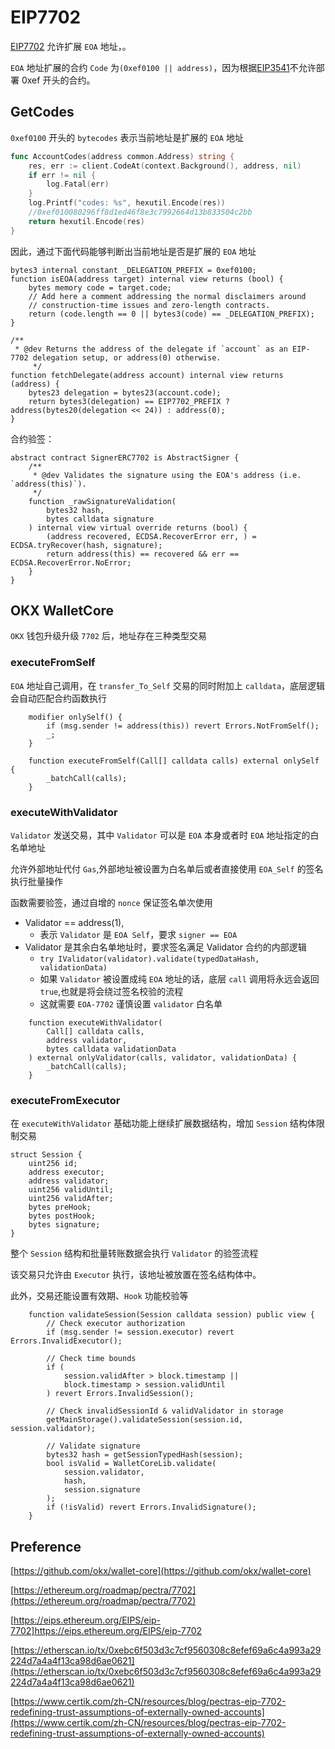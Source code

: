 # EIP7702

[EIP7702](https://eips.ethereum.org/EIPS/eip-7702) 允许扩展 `EOA` 地址，。

`EOA` 地址扩展的合约 `Code` 为`(0xef0100 || address)`，因为根据[EIP3541](https://eips.ethereum.org/EIPS/eip-3541)不允许部署 0xef 开头的合约。

## GetCodes
`0xef0100` 开头的 `bytecodes` 表示当前地址是扩展的 `EOA` 地址
```go
func AccountCodes(address common.Address) string {
	res, err := client.CodeAt(context.Background(), address, nil)
	if err != nil {
		log.Fatal(err)
	}
	log.Printf("codes: %s", hexutil.Encode(res))
	//0xef010080296ff8d1ed46f8e3c7992664d13b833504c2bb
	return hexutil.Encode(res)
}
```

因此，通过下面代码能够判断出当前地址是否是扩展的 `EOA` 地址
```solidity
bytes3 internal constant _DELEGATION_PREFIX = 0xef0100;
function isEOA(address target) internal view returns (bool) {
    bytes memory code = target.code;
    // Add here a comment addressing the normal disclaimers around
    // construction-time issues and zero-length contracts.
    return (code.length == 0 || bytes3(code) == _DELEGATION_PREFIX);
}

/**
 * @dev Returns the address of the delegate if `account` as an EIP-7702 delegation setup, or address(0) otherwise.
     */
function fetchDelegate(address account) internal view returns (address) {
    bytes23 delegation = bytes23(account.code);
    return bytes3(delegation) == EIP7702_PREFIX ? address(bytes20(delegation << 24)) : address(0);
}
```

合约验签：
```solidity
abstract contract SignerERC7702 is AbstractSigner {
    /**
     * @dev Validates the signature using the EOA's address (i.e. `address(this)`).
     */
    function _rawSignatureValidation(
        bytes32 hash,
        bytes calldata signature
    ) internal view virtual override returns (bool) {
        (address recovered, ECDSA.RecoverError err, ) = ECDSA.tryRecover(hash, signature);
        return address(this) == recovered && err == ECDSA.RecoverError.NoError;
    }
}
```

## OKX WalletCore
`OKX` 钱包升级升级 `7702` 后，地址存在三种类型交易

### executeFromSelf
`EOA` 地址自己调用，在 `transfer_To_Self` 交易的同时附加上 `calldata`，底层逻辑会自动匹配合约函数执行
```solidity
    modifier onlySelf() {
        if (msg.sender != address(this)) revert Errors.NotFromSelf();
        _;
    }
    
    function executeFromSelf(Call[] calldata calls) external onlySelf {
        _batchCall(calls);
    }
```
### executeWithValidator
`Validator` 发送交易，其中 `Validator` 可以是 `EOA` 本身或者时 `EOA` 地址指定的白名单地址

允许外部地址代付 `Gas`,外部地址被设置为白名单后或者直接使用 `EOA_Self` 的签名执行批量操作

函数需要验签，通过自增的 `nonce` 保证签名单次使用

- Validator == address(1),
  - 表示 `Validator` 是 `EOA Self`，要求 `signer == EOA `
- Validator 是其余白名单地址时，要求签名满足 Validator 合约的内部逻辑
  - `try IValidator(validator).validate(typedDataHash, validationData)`
  - 如果 `Validator` 被设置成纯 `EOA` 地址的话，底层 `call` 调用将永远会返回 `true`,也就是将会绕过签名校验的流程
  - 这就需要 `EOA-7702` 谨慎设置 `validator` 白名单

```solidity
    function executeWithValidator(
        Call[] calldata calls,
        address validator,
        bytes calldata validationData
    ) external onlyValidator(calls, validator, validationData) {
        _batchCall(calls);
    }
```
### executeFromExecutor
在 `executeWithValidator` 基础功能上继续扩展数据结构，增加 `Session` 结构体限制交易
```solidity
struct Session {
    uint256 id;
    address executor;
    address validator;
    uint256 validUntil;
    uint256 validAfter;
    bytes preHook;
    bytes postHook;
    bytes signature;
}
```
整个 `Session` 结构和批量转账数据会执行 `Validator` 的验签流程

该交易只允许由 `Executor` 执行，该地址被放置在签名结构体中。

此外，交易还能设置有效期、`Hook` 功能校验等
```solidity
    function validateSession(Session calldata session) public view {
        // Check executor authorization
        if (msg.sender != session.executor) revert Errors.InvalidExecutor();

        // Check time bounds
        if (
            session.validAfter > block.timestamp ||
            block.timestamp > session.validUntil
        ) revert Errors.InvalidSession();

        // Check invalidSessionId & validValidator in storage
        getMainStorage().validateSession(session.id, session.validator);

        // Validate signature
        bytes32 hash = getSessionTypedHash(session);
        bool isValid = WalletCoreLib.validate(
            session.validator,
            hash,
            session.signature
        );
        if (!isValid) revert Errors.InvalidSignature();
    }
```

## Preference
[https://github.com/okx/wallet-core](https://github.com/okx/wallet-core)

[https://ethereum.org/roadmap/pectra/7702](https://ethereum.org/roadmap/pectra/7702)

[https://eips.ethereum.org/EIPS/eip-7702]https://eips.ethereum.org/EIPS/eip-7702

[https://etherscan.io/tx/0xebc6f503d3c7cf9560308c8efef69a6c4a993a29224d7a4a4f13ca98d6ae0621](https://etherscan.io/tx/0xebc6f503d3c7cf9560308c8efef69a6c4a993a29224d7a4a4f13ca98d6ae0621)

[https://www.certik.com/zh-CN/resources/blog/pectras-eip-7702-redefining-trust-assumptions-of-externally-owned-accounts](https://www.certik.com/zh-CN/resources/blog/pectras-eip-7702-redefining-trust-assumptions-of-externally-owned-accounts)